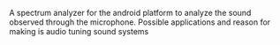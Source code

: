 A spectrum analyzer for the android platform to analyze the sound observed through the microphone. Possible applications and reason for making is audio tuning sound systems